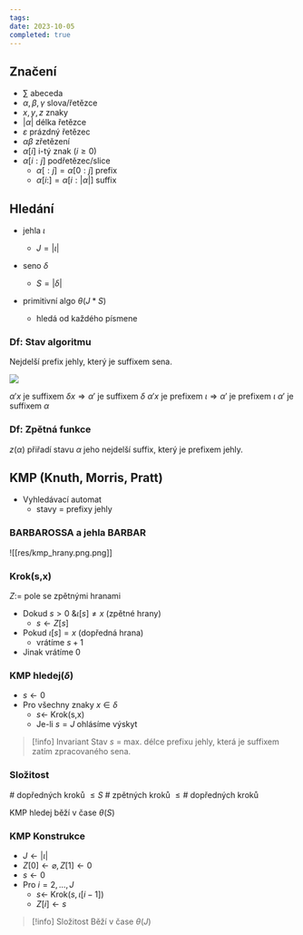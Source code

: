 ```yaml
---
tags: 
date: 2023-10-05
completed: true
---
```

## Značení

- $\sum$ abeceda
- $\alpha, \beta, \gamma$ slova/řetězce
- $x,y,z$ znaky
- $|\alpha|$ délka řetězce
- $\varepsilon$ prázdný řetězec
- $\alpha\beta$ zřetězení
- $\alpha[i]$ i-tý znak ($i \ge 0$)
- $\alpha[i:j]$ podřetězec/slice
	- $\alpha[:j] = \alpha[0:j]$ prefix
	- $\alpha[i:] = \alpha[i:|\alpha|]$ suffix

## Hledání

- jehla $\iota$
	- $J = |\iota|$
- seno $\delta$
	- $S = |\delta|$

- primitivní algo $\theta(J*S)$ 
	- hledá od každého písmene
### Df: Stav algoritmu

Nejdelší prefix jehly, který je suffixem sena.

![](res/stav_algo.excalidraw)

$\alpha'x$ je suffixem $\delta x \Rightarrow \alpha'$ je suffixem $\delta$
$\alpha'x$ je prefixem $\iota \Rightarrow \alpha'$ je prefixem $\iota$
$\alpha'$ je suffixem $\alpha$

### Df: Zpětná funkce

$z(\alpha)$ přiřadí stavu $\alpha$ jeho nejdelší suffix, který je prefixem jehly.

## KMP (Knuth, Morris, Pratt)

- Vyhledávací automat
	- stavy = prefixy jehly

### BARBAROSSA a jehla BARBAR

![[res/kmp_hrany.png.png]]
### Krok(s,x)

$Z :=$ pole se zpětnými hranami

- Dokud $s \gt 0 \text{ \& } \iota[s] \ne x$ (zpětné hrany)
	- $s \leftarrow Z[s]$
- Pokud $\iota[s] = x$ (dopředná hrana)
	- vrátíme $s + 1$
- Jinak vrátíme 0

### KMP hledej($\delta$)

- $s \leftarrow 0$
- Pro všechny znaky $x \in \delta$
	- $s \leftarrow$ Krok(s,x)
	- Je-li $s=J$ ohlásíme výskyt

> [!info] Invariant
> Stav $s$ = max. délce prefixu jehly, která je suffixem zatím zpracovaného sena. 

### Složitost

$\#$ dopředných kroků $\le S$
$\#$ zpětných kroků $\le \#$ dopředných kroků

KMP hledej běží v čase $\theta(S)$ 

### KMP Konstrukce

- $J \leftarrow |\iota|$
- $Z[0] \leftarrow \varnothing, Z[1] \leftarrow 0$ 
- $s \leftarrow 0$
- Pro $i = 2, \dots, J$
	- $s \leftarrow$ Krok($s,\iota[i - 1]$)
	- $Z[i] \leftarrow s$

> [!info] Složitost
> Běží v čase $\theta(J)$

